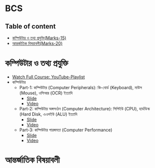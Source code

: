 # BCS
## Table of content
- [কম্পিউটার ও তথ্য প্রযুক্তি(Marks-15)](#কম্পিউটার-ও-তথ্য-প্রযুক্তি)
- [আন্তর্জাতিক বিষয়াবলী(Marks-20)](#আন্তর্জাতিক-বিষয়াবলী)

# কম্পিউটার ও তথ্য প্রযুক্তি 
- [Watch Full Course: YouTube-Playlist](https://www.youtube.com/playlist?list=PLxgggrEKTYF1zyX0BnZeb9GBj1KXQu_eo)
- কম্পিউটার
   - Part-1: কম্পিউটার (Computer Peripherals): কি-বোর্ড (Keyboard), মাউস (Mouse), ওসিআর (OCR) ইত্যাদি
     - [Slide](https://www.canva.com/design/DAGtikSQ40g/QKiF4k0gXvvc1XDqdwPXBA/edit?utm_content=DAGtikSQ40g&utm_campaign=designshare&utm_medium=link2&utm_source=sharebutton)
     - [Video](https://www.youtube.com/watch?v=q5w7mteEgxs&t=18s) 
   - Part-2: কম্পিউটার অঙ্গসংঠন (Computer Architecture): সিপিইউ (CPU), হার্ডডিস্ক (Hard Disk, এএলইউ (ALU) ইত্যাদি
     - [Slide](https://www.canva.com/design/DAGtlnugdfk/JXW6l0A-S6Pva8lJHdS80Q/edit?utm_content=DAGtlnugdfk&utm_campaign=designshare&utm_medium=link2&utm_source=sharebutton)
     - [Video](https://youtu.be/ziukBYBZrcw?si=cYuBbE2NiU47IhHE)
   - Part-3: কম্পিউটার পারঙ্গমতা (Computer Performance)
     - [Slide](https://www.canva.com/design/DAGtnEQyQsA/EfCgQo3SKzkLYz68dJ5SLg/edit?utm_content=DAGtnEQyQsA&utm_campaign=designshare&utm_medium=link2&utm_source=sharebutton)
     - [Video](https://youtu.be/ps87C7X7z_0?si=t4lBx3v3DvmlyDKS)

# আন্তর্জাতিক বিষয়াবলী
